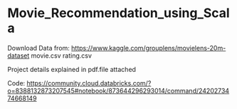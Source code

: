# Movie_Recommendation_using_Scala

Download Data from: https://www.kaggle.com/grouplens/movielens-20m-dataset
  movie.csv
  rating.csv

Project details explained in pdf.file attached

Code: https://community.cloud.databricks.com/?o=8388132873207545#notebook/873644296293014/command/2420273474668149
